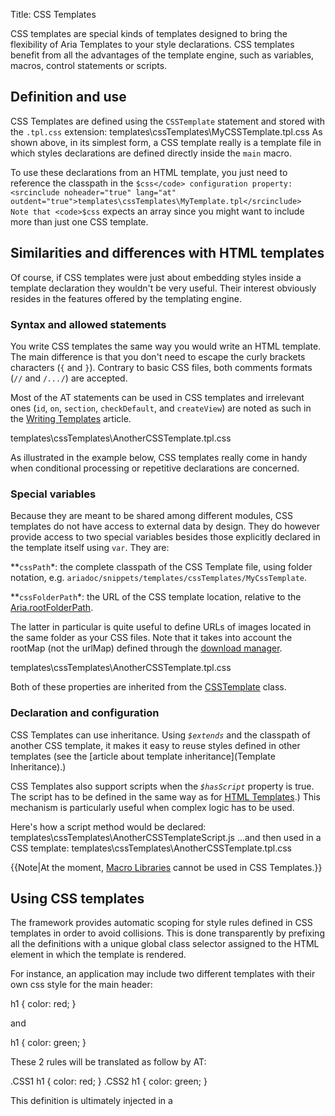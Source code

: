 Title: CSS Templates



CSS templates are special kinds of templates designed to bring the flexibility of Aria Templates to your style declarations.  CSS templates benefit from all the advantages of the template engine, such as variables, macros, control statements or scripts.

## Definition and use

CSS Templates are defined using the <code>CSSTemplate</code> statement and stored with the <code>.tpl.css</code> extension:
<srcinclude noheader="true" lang="at" outdent="true">templates\cssTemplates\MyCSSTemplate.tpl.css</srcinclude>
As shown above, in its simplest form, a CSS template really is a template file in which styles declarations are defined directly inside the <code>main</code> macro.

To use these declarations from an HTML template, you just need to reference the classpath in the <code>$css</code> configuration property:
<srcinclude noheader="true" lang="at" outdent="true">templates\cssTemplates\MyTemplate.tpl</srcinclude>
Note that <code>$css</code> expects an array since you might want to include more than just one CSS template.

## Similarities and differences with HTML templates

Of course, if CSS templates were just about embedding styles inside a template declaration they wouldn't be very useful.  Their interest obviously resides in the features offered by the templating engine.

### Syntax and allowed statements

You write CSS templates the same way you would write an HTML template.  The main difference is that you don't need to escape the curly brackets characters (<code>{</code> and <code>}</code>).  Contrary to basic CSS files, both comments formats (<code>//</code> and <code>/*...*/</code>) are accepted.

Most of the AT statements can be used in CSS templates and irrelevant ones (<code>id</code>, <code>on</code>, <code>section</code>, <code>checkDefault</code>, and <code>createView</code>) are noted as such in the [Writing Templates](Writing_Templates#Common_statements) article.

<srcinclude noheader="true" tag="statements" lang="at" outdent="true">templates\cssTemplates\AnotherCSSTemplate.tpl.css</srcinclude>

As illustrated in the example below, CSS templates really come in handy when conditional processing or repetitive declarations are concerned.

### Special variables

Because they are meant to be shared among different modules, CSS templates do not have access to external data by design. They do however provide access to two special variables besides those explicitly declared in the template itself using <code>var</code>.  They are:

**<code>cssPath</code>*: the complete classpath of the CSS Template file, using folder notation, e.g. <code>ariadoc/snippets/templates/cssTemplates/MyCssTemplate</code>.

**<code>cssFolderPath</code>*: the URL of the CSS template location, relative to the [Aria.rootFolderPath](http://ariatemplates.com/aria/guide/apps/apidocs/#Aria:rootFolderPath:property).

The latter in particular is quite useful to define URLs of images located in the same folder as your CSS files.  Note that it takes into account the rootMap (not the urlMap) defined through the [download manager](Core_Layer_Configuration#Download_manager_configuration).

<srcinclude noheader="true" tag="specialvars" lang="at" outdent="true">templates\cssTemplates\AnotherCSSTemplate.tpl.css</srcinclude>

Both of these properties are inherited from the [CSSTemplate](http://ariatemplates.com/aria/guide/apps/apidocs/#aria.templates.CSSTemplate) class.

### Declaration and configuration

CSS Templates can use inheritance.  Using *<code>$extends</code>* and the classpath of another CSS template, it makes it easy to reuse styles defined in other templates (see the [article about template inheritance](Template Inheritance).)

CSS Templates also support scripts when the *<code>$hasScript</code>* property is true.  The script has to be defined in the same way as for [HTML Templates](Template_Scripts).)  This mechanism is particularly useful when complex logic has to be used.

Here's how a script method would be declared:
<srcinclude noheader="true" lang="javascript">templates\cssTemplates\AnotherCSSTemplateScript.js</srcinclude>
...and then used in a CSS template:
<srcinclude noheader="true" tag="script" lang="at" outdent="true">templates\cssTemplates\AnotherCSSTemplate.tpl.css</srcinclude>

{{Note|At the moment, [Macro Libraries](Macro_Libraries) cannot be used in CSS Templates.}}

## Using CSS templates

The framework provides automatic scoping for style rules defined in CSS templates in order to avoid collisions.  This is done transparently by prefixing all the definitions with a unique global class selector assigned to the HTML element in which the template is rendered.

For instance, an application may include two different templates with their own css style for the main header:

<syntaxhighlight lang="at">
h1 {
    color: red;
}
</syntaxhighlight>

and

<syntaxhighlight lang="at">
h1 {
    color: green;
}
</syntaxhighlight>

These 2 rules will be translated as follow by AT:

<syntaxhighlight lang="at">
.CSS1 h1 {
    color: red;
}
.CSS2 h1 {
    color: green;
}
</syntaxhighlight>

This definition is ultimately injected in a <code><style></code> statement inside the <code><head></code> of the page.  The HTML container of the respective templates are then assigned the <code>CSS1</code> and <code>CSS2</code> classes.

Note that it is also possible to include a CSS template as dependency in a normal class, using the <code>$css</code> property.  This is mainly used when defining [custom widgets](Widget_Libraries).

## CSS Template code sample

<sample sample="templates/cssTemplates" />

A few remarks on this example:

* Two macros are defined inside the css template (*<code>opacity</code>* and *<code>roundedCorners</code>*). Macros and control statements can be useful for generating CSS rules that depend on the browser.

* The *<code>cssFolderPath</code>* has been used in order to specify the path of the background pattern image.

* The *<code>cssClass</code>* and *<code>type</code>* configuration properties of sections have been used in order to style them in the CSS template.

* The *<code>getClassName</code>* and *<code>setClassName</code>* methods of the [aria.templates.DomElementWrapper](http://ariatemplates.com/aria/guide/apps/apidocs/#aria.templates.DomElementWrapper) class are used in the template script in order to change the appearance of each item after clicking on it.